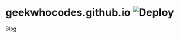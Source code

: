 # geekwhocodes.github.io ![Deploy](https://github.com/geekwhocodes/h-blog/workflows/Deploy/badge.svg?branch=master)
Blog
